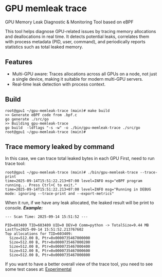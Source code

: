 # GPU memleak trace

GPU Memory Leak Diagnostic & Monitoring Tool based on eBPF

This tool helps diagnose GPU-related issues by tracing memory allocations and deallocations in real time. It detects potential leaks, correlates them with process metadata (PID, user, command), and periodically reports statistics such as total leaked memory.

## Features
- Multi-GPU aware: Traces allocations across all GPUs on a node, not just a single device, making it suitable for modern multi-GPU servers.
- Real-time leak detection with process context.

## Build
```shell
root@gpu1 ~/gpu-memleak-trace (main)# make build 
>> Generate eBPF code from .bpf.c
go generate ./src/go
>> Building gpu-memleak-trace
go build  -ldflags "-s -w" -o ./bin/gpu-memleak-trace ./src/go
root@gpu1 ~/gpu-memleak-trace (main)# 
```

## Trace memory leaked by command

In this case, we can trace total leaked bytes in each GPU
First, need to run trace tool:

```shell
root@gpu1 ~/gpu-memleak-trace (main)# ./bin/gpu-memleak-trace --trace-print
time=2025-09-14T15:51:22.213+07:00 level=INFO msg="eBPF program running... Press Ctrl+C to exit."
time=2025-09-14T15:51:22.213+07:00 level=INFO msg="Running in DEBUG mode: ignoring --trace-print and --export-metrics"
```
When it run, if we have any leak allocated, the leaked result will be print to console.
***Example:***
```text
--- Scan Time: 2025-09-14 15:51:52 ---

PID=603409 TID=603409 UID=0 DEV=0 Comm=python -> TotalSize=9.44 MB LastTs=2025-09-14 15:51:52.213767602
Top allocations for TID=603409:
  Size=512.00 B, Ptr=0x0000735467000000
  Size=512.00 B, Ptr=0x0000735467000200
  Size=512.00 B, Ptr=0x0000735467000400
  Size=512.00 B, Ptr=0x0000735467000600
  Size=512.00 B, Ptr=0x0000735467000800
```
If you want to have a better overall view of the trace tool, you need to see some test cases at: [Experimental](docs/experimentals.md)



